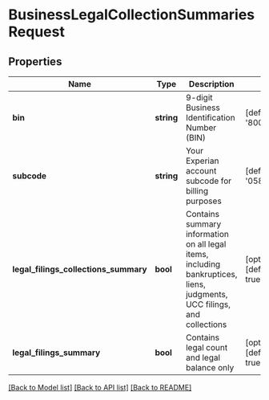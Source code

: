 # BusinessLegalCollectionSummariesRequest

## Properties
Name | Type | Description | Notes
------------ | ------------- | ------------- | -------------
**bin** | **string** | 9-digit Business Identification Number (BIN) | [default to '800914632']
**subcode** | **string** | Your Experian account subcode for billing purposes | [default to '0586548']
**legal_filings_collections_summary** | **bool** | Contains summary information on all legal items, including bankruptices, liens, judgments, UCC filings, and collections | [optional] [default to true]
**legal_filings_summary** | **bool** | Contains legal count and legal balance only | [optional] [default to true]

[[Back to Model list]](../README.md#documentation-for-models) [[Back to API list]](../README.md#documentation-for-api-endpoints) [[Back to README]](../README.md)


